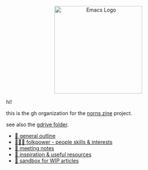 

<div align=center><img alt="Emacs Logo" width="240" height="240" src="https://avatars.githubusercontent.com/u/104758500?s=400&u=99bf5fbaf9058eba19209c1c0f3c859fde30a660&v=4"></div>

hi!

this is the gh organization for the [norns zine](https://llllllll.co/t/introducing-norns-zine/55533) project.

see also the [gdrive folder](https://drive.google.com/drive/folders/1VUSCU2_xFyerSOu2nUiAgVOsJH6s3q00?usp=sharing).

- [📇 general outline](https://docs.google.com/spreadsheets/d/1e8aYEAT9z_0v7KeJPcVQkbOgCSpuJrnUnd_0Gd4p53I/edit#gid=0)
- [🧑‍🤝‍🧑 folkpower - people skills & interests](https://docs.google.com/spreadsheets/d/1wA6_WsowgkyiLR1f6TThoGs416NLUsQ-qwxcYti3vaw/edit#gid=0)
- [📝 meeting notes](https://github.com/nnzine/meeting-notes)
- [🎑 inspiration & useful resources](https://github.com/nnzine/inspos/blob/main/README.md)
- [🚧 sandbox for WIP articles](https://github.com/nnzine/inspos/tree/main/content-exploration)
